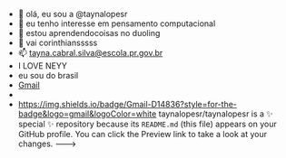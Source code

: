 - 👋 olá, eu sou a @taynalopesr
- 👀 eu tenho interesse em pensamento computacional
- 🌱 estou aprendendocoisas no duoling
- 💞️ vai corinthiansssss
- 📫 tayna.cabral.silva@escola.pr.gov.br
- I LOVE NEYY
- eu sou do brasil
- [Gmail](https://img.shields.io/badge/Gmail-D14836?style=for-the-badge&logo=gmail&logoColor=white)
- 
- https://img.shields.io/badge/Gmail-D14836?style=for-the-badge&logo=gmail&logoColor=white
taynalopesr/taynalopesr is a ✨ special ✨ repository because its `README.md` (this file) appears on your GitHub profile.
You can click the Preview link to take a look at your changes.
--->
